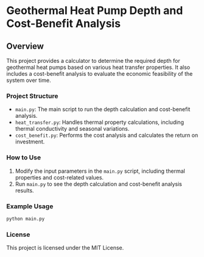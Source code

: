 
# Geothermal Heat Pump Depth and Cost-Benefit Analysis

## Overview

This project provides a calculator to determine the required depth for geothermal heat pumps based on various heat transfer properties. It also includes a cost-benefit analysis to evaluate the economic feasibility of the system over time.

### Project Structure

- `main.py`: The main script to run the depth calculation and cost-benefit analysis.
- `heat_transfer.py`: Handles thermal property calculations, including thermal conductivity and seasonal variations.
- `cost_benefit.py`: Performs the cost analysis and calculates the return on investment.

### How to Use

1. Modify the input parameters in the `main.py` script, including thermal properties and cost-related values.
2. Run `main.py` to see the depth calculation and cost-benefit analysis results.

### Example Usage

```bash
python main.py
```

### License

This project is licensed under the MIT License.
